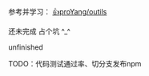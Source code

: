 参考并学习： [👍proYang/outils](https://github.com/proYang/outils)

还未完成 占个坑 ^_^

unfinished

TODO：代码测试通过率、切分支发布npm